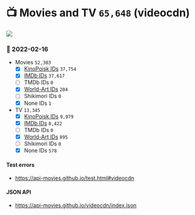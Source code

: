 # :tv: Movies and TV `65,648` (videocdn)

<a href="https://API-Movies.github.io"><img src="https://API-Movies.github.io/banner.png?cache"></a>

### :date: 2022-02-16
- Movies `52,303`
  - [x] <a href="https://API-Movies.github.io/videocdn/movie_kinopoisk_ids.json">KinoPoisk IDs</a> `37,754`
  - [x] <a href="https://API-Movies.github.io/videocdn/movie_imdb_ids.json">IMDb IDs</a> `37,617`
  - [ ] TMDb IDs `0`
  - [x] <a href="https://API-Movies.github.io/videocdn/movie_world_art_ids.json">World-Art IDs</a> `204`
  - [ ] Shikimori IDs `0`
  - [x] None IDs `1`
- TV `13,345`
  - [x] <a href="https://API-Movies.github.io/videocdn/tv_kinopoisk_ids.json">KinoPoisk IDs</a> `9,979`
  - [x] <a href="https://API-Movies.github.io/videocdn/tv_imdb_ids.json">IMDb IDs</a> `8,422`
  - [ ] TMDb IDs `0`
  - [x] <a href="https://API-Movies.github.io/videocdn/tv_world_art_ids.json">World-Art IDs</a> `895`
  - [ ] Shikimori IDs `0`
  - [x] None IDs `578`
#### Test errors
- <a href='https://api-movies.github.io/test.html#videocdn'>https://api-movies.github.io/test.html#videocdn</a>
#### JSON API
- <a href='https://api-movies.github.io/videocdn/index.json'>https://api-movies.github.io/videocdn/index.json</a>
